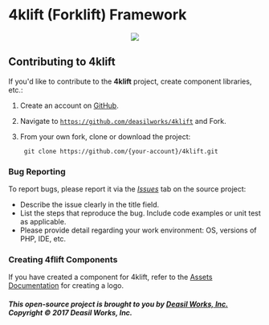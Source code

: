 4klift (Forklift) Framework
===========================

<p align="center"><a href="https://symfony.com" target="_blank">
    <img src="https://raw.githubusercontent.com/deasilworks/4klift/master/assets/4KLIFT_Logo.png">
</a></p>

## Contributing to 4klift

If you'd like to contribute to the **4klift** project, create component libraries, etc.:

1. Create an account on [GitHub](https://github.com/join "Join GitHub").
1. Navigate to [`https://github.com/deasilworks/4klift`](https://github.com/deasilworks/4klift "4klift Repository on GitHub") and Fork.
1. From your own fork, clone or download the project:

        git clone https://github.com/{your-account}/4klift.git

### Bug Reporting

To report bugs, please report it via the *[Issues](https://github.com/deasilworks/4klift/issues "Reporting 4klift Issues")* tab on the source project:

- Describe the issue clearly in the title field.
- List the steps that reproduce the bug. Include code examples or unit test as applicable.
- Please provide detail regarding your work environment: OS, versions of PHP, IDE, etc.

### Creating 4flift Components

If you have created a component for 4klift, refer to the [Assets Documentation](assets/README.md "4klift Logos and Assets") for creating a logo.

##### This open-source project is brought to you by [Deasil Works, Inc.](http://deasil.works/) Copyright &copy; 2017 Deasil Works, Inc.

    
